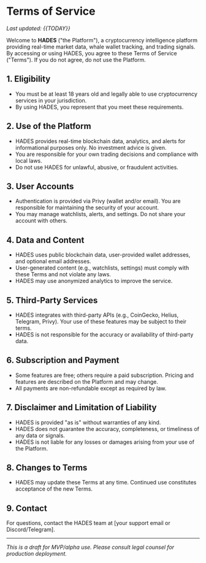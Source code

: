 # Terms of Service

_Last updated: {{TODAY}}_

Welcome to **HADES** ("the Platform"), a cryptocurrency intelligence platform providing real-time market data, whale wallet tracking, and trading signals. By accessing or using HADES, you agree to these Terms of Service ("Terms"). If you do not agree, do not use the Platform.

## 1. Eligibility

- You must be at least 18 years old and legally able to use cryptocurrency services in your jurisdiction.
- By using HADES, you represent that you meet these requirements.

## 2. Use of the Platform

- HADES provides real-time blockchain data, analytics, and alerts for informational purposes only. No investment advice is given.
- You are responsible for your own trading decisions and compliance with local laws.
- Do not use HADES for unlawful, abusive, or fraudulent activities.

## 3. User Accounts

- Authentication is provided via Privy (wallet and/or email). You are responsible for maintaining the security of your account.
- You may manage watchlists, alerts, and settings. Do not share your account with others.

## 4. Data and Content

- HADES uses public blockchain data, user-provided wallet addresses, and optional email addresses.
- User-generated content (e.g., watchlists, settings) must comply with these Terms and not violate any laws.
- HADES may use anonymized analytics to improve the service.

## 5. Third-Party Services

- HADES integrates with third-party APIs (e.g., CoinGecko, Helius, Telegram, Privy). Your use of these features may be subject to their terms.
- HADES is not responsible for the accuracy or availability of third-party data.

## 6. Subscription and Payment

- Some features are free; others require a paid subscription. Pricing and features are described on the Platform and may change.
- All payments are non-refundable except as required by law.

## 7. Disclaimer and Limitation of Liability

- HADES is provided "as is" without warranties of any kind.
- HADES does not guarantee the accuracy, completeness, or timeliness of any data or signals.
- HADES is not liable for any losses or damages arising from your use of the Platform.

## 8. Changes to Terms

- HADES may update these Terms at any time. Continued use constitutes acceptance of the new Terms.

## 9. Contact

For questions, contact the HADES team at [your support email or Discord/Telegram].

---

_This is a draft for MVP/alpha use. Please consult legal counsel for production deployment._
